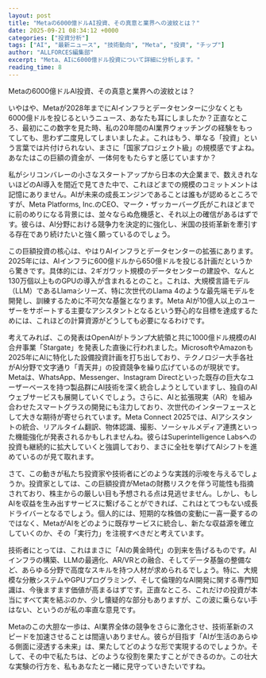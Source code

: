 ```yaml
---
layout: post
title: "Metaの6000億ドルAI投資、その真意と業界への波紋とは？"
date: 2025-09-21 08:34:12 +0000
categories: ["投資分析"]
tags: ["AI", "最新ニュース", "技術動向", "Meta", "投資", "チップ"]
author: "ALLFORCES編集部"
excerpt: "Meta、AIに6000億ドル投資について詳細に分析します。"
reading_time: 8
---
```


Metaの6000億ドルAI投資、その真意と業界への波紋とは？

いやはや、Metaが2028年までにAIインフラとデータセンターに少なくとも6000億ドルを投じるというニュース、あなたも耳にしましたか？正直なところ、最初にこの数字を見た時、私の20年間のAI業界ウォッチングの経験をもってしても、思わず二度見してしまいましたよ。これはもう、単なる「投資」という言葉では片付けられない、まさに「国家プロジェクト級」の規模感ですよね。あなたはこの巨額の資金が、一体何をもたらすと感じていますか？

私がシリコンバレーの小さなスタートアップから日本の大企業まで、数えきれないほどのAI導入を間近で見てきた中で、これほどまでの規模のコミットメントは記憶にありません。AIが未来の成長エンジンであることは誰もが認めるところですが、Meta Platforms, Inc.のCEO、マーク・ザッカーバーグ氏がこれほどまでに前のめりになる背景には、並々ならぬ危機感と、それ以上の確信があるはずです。彼らは、AI分野における競争力を決定的に強化し、米国の技術革新を牽引する存在であり続けたいと強く願っているのでしょう。

この巨額投資の核心は、やはりAIインフラとデータセンターの拡張にあります。2025年には、AIインフラに600億ドルから650億ドルを投じる計画だというから驚きです。具体的には、2ギガワット規模のデータセンターの建設や、なんと130万個以上ものGPUの導入が含まれるとのこと。これは、大規模言語モデル（LLM）であるLlamaシリーズ、特に次世代のLlama 4のような最先端モデルを開発し、訓練するために不可欠な基盤となります。Meta AIが10億人以上のユーザーをサポートする主要なアシスタントとなるという野心的な目標を達成するためには、これほどの計算資源がどうしても必要になるわけです。

考えてみれば、この発表はOpenAIがトランプ大統領と共に1000億ドル規模のAI合弁事業「Stargate」を発表した直後に行われました。MicrosoftやAmazonも2025年にAIに特化した設備投資計画を打ち出しており、テクノロジー大手各社がAI分野で文字通り「青天井」の投資競争を繰り広げているのが現状です。Metaは、WhatsApp、Messenger、Instagram Directといった既存の巨大なユーザーベースを持つ製品群にAI技術を深く統合しようとしていますし、独自のAIウェブサービスも展開していくでしょう。さらに、AIと拡張現実（AR）を組み合わせたスマートグラスの開発にも注力しており、次世代のインターフェースとして大きな期待が寄せられています。Meta Connect 2025では、AIアシスタントの統合、リアルタイム翻訳、物体認識、撮影、ソーシャルメディア連携といった機能強化が発表されるかもしれませんね。彼らはSuperintelligence Labsへの投資も継続的に拡大していくと強調しており、まさに全社を挙げてAIシフトを進めているのが見て取れます。

さて、この動きが私たち投資家や技術者にどのような実践的示唆を与えるでしょうか。投資家としては、この巨額投資がMetaの財務リスクを伴う可能性も指摘されており、株主からの厳しい目も予想される点は見逃せません。しかし、もしAIを収益を生み出すサービスに繋げることができれば、これはとてつもない成長ドライバーとなるでしょう。個人的には、短期的な株価の変動に一喜一憂するのではなく、MetaがAIをどのように既存サービスに統合し、新たな収益源を確立していくのか、その「実行力」を注視すべきだと考えています。

技術者にとっては、これはまさに「AIの黄金時代」の到来を告げるものです。AIインフラの構築、LLMの最適化、AR/VRとの融合、そしてデータ基盤の整備など、あらゆる分野で高度なスキルを持つ人材が求められるでしょう。特に、大規模な分散システムやGPUプログラミング、そして倫理的なAI開発に関する専門知識は、今後ますます価値が高まるはずです。正直なところ、これだけの投資が本当にすべて実を結ぶのか、少し懐疑的な部分もありますが、この波に乗らない手はない、というのが私の率直な意見です。

Metaのこの大胆な一歩は、AI業界全体の競争をさらに激化させ、技術革新のスピードを加速させることは間違いありません。彼らが目指す「AIが生活のあらゆる側面に浸透する未来」は、果たしてどのような形で実現するのでしょうか。そして、その中で私たちは、どのような役割を果たすことができるのか。この壮大な実験の行方を、私もあなたと一緒に見守っていきたいですね。

